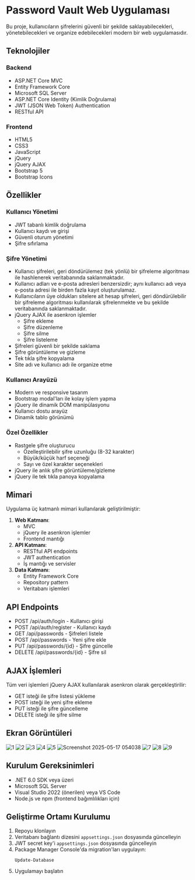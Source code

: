 # Password Vault Web Uygulaması

Bu proje, kullanıcıların şifrelerini güvenli bir şekilde saklayabilecekleri, yönetebilecekleri ve organize edebilecekleri modern bir web uygulamasıdır.

## Teknolojiler

### Backend
- ASP.NET Core MVC
- Entity Framework Core
- Microsoft SQL Server
- ASP.NET Core Identity (Kimlik Doğrulama)
- JWT (JSON Web Token) Authentication
- RESTful API

### Frontend
- HTML5
- CSS3
- JavaScript
- jQuery
- jQuery AJAX
- Bootstrap 5
- Bootstrap Icons

## Özellikler

### Kullanıcı Yönetimi
- JWT tabanlı kimlik doğrulama
- Kullanıcı kaydı ve girişi
- Güvenli oturum yönetimi
- Şifre sıfırlama

### Şifre Yönetimi
- Kullanıcı şifreleri, geri döndürülemez (tek yönlü) bir şifreleme algoritması ile hashlenerek veritabanında saklanmaktadır.
- Kullanıcı adları ve e-posta adresleri benzersizdir; aynı kullanıcı adı veya e-posta adresi ile birden fazla kayıt oluşturulamaz.
- Kullanıcıların üye oldukları sitelere ait hesap şifreleri, geri döndürülebilir bir şifreleme algoritması kullanılarak şifrelenmekte ve bu şekilde veritabanında saklanmaktadır.
- jQuery AJAX ile asenkron işlemler
  - Şifre ekleme
  - Şifre düzenleme
  - Şifre silme
  - Şifre listeleme
- Şifreleri güvenli bir şekilde saklama
- Şifre görüntüleme ve gizleme
- Tek tıkla şifre kopyalama
- Site adı ve kullanıcı adı ile organize etme

### Kullanıcı Arayüzü
- Modern ve responsive tasarım
- Bootstrap modal'ları ile kolay işlem yapma
- jQuery ile dinamik DOM manipülasyonu
- Kullanıcı dostu arayüz
- Dinamik tablo görünümü

### Özel Özellikler
- Rastgele şifre oluşturucu
  - Özelleştirilebilir şifre uzunluğu (8-32 karakter)
  - Büyük/küçük harf seçeneği
  - Sayı ve özel karakter seçenekleri
- jQuery ile anlık şifre görüntüleme/gizleme
- jQuery ile tek tıkla panoya kopyalama

## Mimari

Uygulama üç katmanlı mimari kullanılarak geliştirilmiştir:
1. **Web Katmanı**: 
   - MVC
   - jQuery ile asenkron işlemler
   - Frontend mantığı
2. **API Katmanı**: 
   - RESTful API endpoints
   - JWT authentication
   - İş mantığı ve servisler
3. **Data Katmanı**: 
   - Entity Framework Core
   - Repository pattern
   - Veritabanı işlemleri

## API Endpoints

- POST /api/auth/login - Kullanıcı girişi
- POST /api/auth/register - Kullanıcı kaydı
- GET /api/passwords - Şifreleri listele
- POST /api/passwords - Yeni şifre ekle
- PUT /api/passwords/{id} - Şifre güncelle
- DELETE /api/passwords/{id} - Şifre sil

## AJAX İşlemleri

Tüm veri işlemleri jQuery AJAX kullanılarak asenkron olarak gerçekleştirilir:
- GET isteği ile şifre listesi yükleme
- POST isteği ile yeni şifre ekleme
- PUT isteği ile şifre güncelleme
- DELETE isteği ile şifre silme

## Ekran Görüntüleri
![1](https://github.com/user-attachments/assets/9ac77568-dc79-4b26-ab1a-e8c2b1afa927)
![2](https://github.com/user-attachments/assets/5096f3c5-cbd7-4ecf-97c1-e9b277f09b21)
![3](https://github.com/user-attachments/assets/4e99493c-9051-4e94-941f-00a985bd84d0)
![4](https://github.com/user-attachments/assets/6a6a31aa-9f80-4ae9-9950-639b201d58e4)
![5](https://github.com/user-attachments/assets/3c6f35fa-3dff-4b22-95ef-756cfed56aff)
![Screenshot 2025-05-17 054038](https://github.com/user-attachments/assets/0aff44fb-19ba-4ad4-b739-4314abc64ce9)
![7](https://github.com/user-attachments/assets/0bce54b4-0a35-46c4-8d3e-ce51711cc1f3)
![8](https://github.com/user-attachments/assets/8848c56e-fe63-4a53-bdb9-f8d5f2d02ab7)
![9](https://github.com/user-attachments/assets/a49ff5ad-8c76-4167-8052-53b11ae834b0)


## Kurulum Gereksinimleri

- .NET 6.0 SDK veya üzeri
- Microsoft SQL Server
- Visual Studio 2022 (önerilen) veya VS Code
- Node.js ve npm (frontend bağımlılıkları için)

## Geliştirme Ortamı Kurulumu

1. Repoyu klonlayın
2. Veritabanı bağlantı dizesini `appsettings.json` dosyasında güncelleyin
3. JWT secret key'i `appsettings.json` dosyasında güncelleyin
4. Package Manager Console'da migration'ları uygulayın:
   ```
   Update-Database
   ```
5. Uygulamayı başlatın
